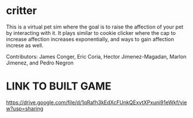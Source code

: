 # critter

This is a virtual pet sim where the goal is to raise the affection of your pet by interacting with it.
It plays similar to cookie clicker where the cap to increase affection increases exponentially, and ways to gain affection increse as well.

Contributors:
James Conger,
Eric Coria,
Hector Jimenez-Magadan,
Marlon Jimenez,
and 
Pedro Negron

# LINK TO BUILT GAME
https://drive.google.com/file/d/1qRafh3kEdXcFUnkQExvtXPxuni91eWkf/view?usp=sharing
